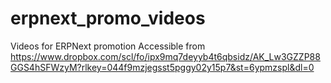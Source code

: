 # erpnext_promo_videos
Videos for ERPNext promotion 
Accessible from https://www.dropbox.com/scl/fo/ipx9mq7deyyb4t6qbsidz/AK_Lw3GZZP88GGS4hSFWzyM?rlkey=044f9mzjegsst5pggy02y15p7&st=6ypmzspl&dl=0
